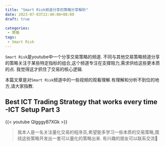 ```yaml
---
title: "Smart Risk频道分享的策略分享解析"
date: 2023-07-03T22:40:08+08:00
draft: true

categories:
 - 策略
tags:
 - Smart Risk
---
```


`Smart Risk`是youtube中一个分享交易策略的频道.
不同与其他交易策略频道分享的策略关注于某些特定指标的组合,这个频道专注在支撑阻力,需求供给这些更本质的点.
我觉得这才抓住了交易的核心逻辑.

本篇文章是对`Smart Risk`频道中的一些视频的观看理解.有理解和分析不到位的地方,请大家指教.


## Best ICT Trading Strategy that works every time -ICT Setup Part 3
{{< youtube QlgggyB7XGk >}}




> 我本人是一名关注量化交易的程序员,希望能多学习一些本质的交易策略,围绕这些策略开发出一套可以量化的策略出来.
> 有兴趣的朋友可以联系交流🙏
